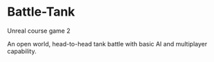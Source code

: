 # Battle-Tank
Unreal course game 2

An open world, head-to-head tank battle with basic AI and multiplayer capability.
